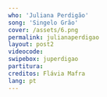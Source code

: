 ```yaml
---
who: 'Juliana Perdigão'
song: 'Singelo Grão'
cover: /assets/6.png
permalink: julianaperdigao
layout: post2
videocode: 
swipebox: juperdigao
partitura: 
creditos: Flávia Mafra
lang: pt
---
```

